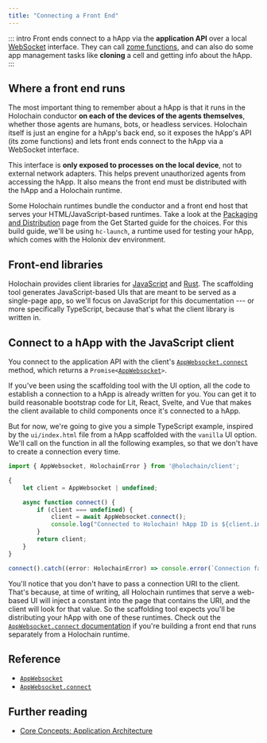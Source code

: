 ```yaml
---
title: "Connecting a Front End"
---
```


::: intro
Front ends connect to a hApp via the **application API** over a local [WebSocket](https://en.wikipedia.org/wiki/WebSocket) interface. They can call [zome functions](/build/zome-functions/), and can also do some app management tasks like **cloning** a cell and getting info about the hApp.
:::

## Where a front end runs

The most important thing to remember about a hApp is that it runs in the Holochain conductor **on each of the devices of the agents themselves**, whether those agents are humans, bots, or headless services. Holochain itself is just an engine for a hApp's back end, so it exposes the hApp's API (its zome functions) and lets front ends connect to the hApp via a WebSocket interface.

This interface is **only exposed to processes on the local device**, not to external network adapters. This helps prevent unauthorized agents from accessing the hApp. It also means the front end must be distributed with the hApp and a Holochain runtime.

Some Holochain runtimes bundle the conductor and a front end host that serves your HTML/JavaScript-based runtimes. Take a look at the [Packaging and Distribution](/get-started/4-packaging-and-distribution/) page from the Get Started guide for the choices. For this build guide, we'll be using `hc-launch`, a runtime used for testing your hApp, which comes with the Holonix dev environment.

## Front-end libraries

Holochain provides client libraries for [JavaScript](https://github.com/holochain/holochain-client-js) and [Rust](https://github.com/holochain/holochain-client-rust). The scaffolding tool generates JavaScript-based UIs that are meant to be served as a single-page app, so we'll focus on JavaScript for this documentation --- or more specifically TypeScript, because that's what the client library is written in.

## Connect to a hApp with the JavaScript client

You connect to the application API with the client's [`AppWebsocket.connect`](https://github.com/holochain/holochain-client-js/blob/main/docs/client.appwebsocket.connect.md) method, which returns a <code>Promise&lt;[AppWebsocket](https://github.com/holochain/holochain-client-js/blob/main/docs/client.appwebsocket.md)&gt;</code>.

If you've been using the scaffolding tool with the UI option, all the code to establish a connection to a hApp is already written for you. You can get it to build reasonable bootstrap code for Lit, React, Svelte, and Vue that makes the client available to child components once it's connected to a hApp.

But for now, we're going to give you a simple TypeScript example, inspired by the `ui/index.html` file from a hApp scaffolded with the `vanilla` UI option. We'll call on the function in all the following examples, so that we don't have to create a connection every time.

```typescript
import { AppWebsocket, HolochainError } from '@holochain/client';

{
    let client = AppWebsocket | undefined;

    async function connect() {
        if (client === undefined) {
            client = await AppWebsocket.connect();
            console.log("Connected to Holochain! hApp ID is ${client.installedAppId}");
        }
        return client;
    }
}

connect().catch((error: HolochainError) => console.error(`Connection failure, name ${error.name}, message ${error.message}`));
```

You'll notice that you don't have to pass a connection URI to the client. That's because, at time of writing, all Holochain runtimes that serve a web-based UI will inject a constant into the page that contains the URI, and the client will look for that value. So the scaffolding tool expects you'll be distributing your hApp with one of these runtimes. Check out the [`AppWebsocket.connect` documentation](https://github.com/holochain/holochain-client-js/blob/main/docs/client.appwebsocket.connect.md) if you're building a front end that runs separately from a Holochain runtime.

## Reference

* [`AppWebsocket`](https://github.com/holochain/holochain-client-js/blob/main/docs/client.appwebsocket.md)
* [`AppWebsocket.connect`](https://github.com/holochain/holochain-client-js/blob/main/docs/client.appwebsocket.connect.md)

## Further reading

* [Core Concepts: Application Architecture](/concepts/2_application_architecture/)